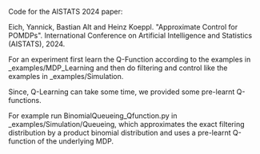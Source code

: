 Code for the AISTATS 2024 paper:

Eich, Yannick, Bastian Alt and Heinz Koeppl. "Approximate Control for POMDPs". International Conference on Artificial Intelligence and Statistics (AISTATS), 2024.


For an experiment first learn the Q-Function according to the examples in  _examples/MDP_Learning and then do filtering and control like the examples in _examples/Simulation.

Since, Q-Learning can take some time, we provided some pre-learnt Q-functions.

For example run BinomialQueueing_Qfunction.py in _examples/Simulation/Queueing, which approximates the exact filtering distribution by a product binomial distribution and uses a pre-learnt Q-function of the underlying MDP.